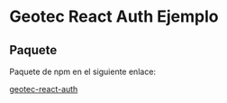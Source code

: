 # Geotec React Auth Ejemplo

## Paquete

Paquete de npm en el siguiente enlace:

[geotec-react-auth](https://www.npmjs.com/package/geotec-react-auth)